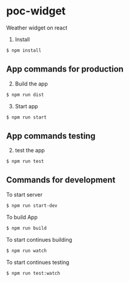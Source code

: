 # poc-widget
Weather widget on react

1. Install 
```bash
$ npm install
```

## App commands for production

2. Build the app

```bash
$ npm run dist
```

3. Start app
```bash
$ npm run start
```

## App commands testing

2. test the app
```bash
$ npm run test
```

## Commands for development

To start server

```bash
$ npm run start-dev
```

To build App

```bash
$ npm run build
```

To start continues building

```bash
$ npm run watch
```

To start continues testing

```bash
$ npm run test:watch
```